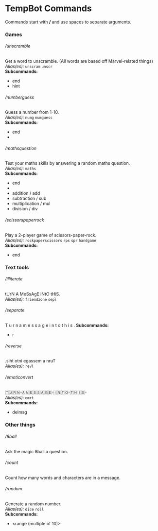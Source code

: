 # TempBot Commands
Commands start with **/** and use spaces to separate arguments.

### Games
###### /unscramble
Get a word to unscramble. (All words are based off Marvel-related things)\
*Alias(es):* `unscram` `unscr`\
**Subcommands:**
- end
- hint
###### /numberguess
Guess a number from 1-10.\
*Alias(es):* `numg` `numguess`\
**Subcommands:**
- end
- <range>
###### /mathsquestion
Test your maths skills by answering a random maths question.\
*Alias(es):* `maths`\
**Subcommands:**
- end
- <range>
- addition / add
- subtraction / sub
- multiplication / mul
- division / div
###### /scissorspaperrock
Play a 2-player game of scissors-paper-rock.\
*Alias(es):* `rockpaperscissors` `rps` `spr` `handgame`\
**Subcommands:**
- end

### Text tools
###### /illiterate
tUrN A MeSsAgE iNtO tHiS.\
*Alias(es):* `friendzone` `sep`\
###### /separate
T u r n   a   m e s s a g e   i n t o   t h i s .
**Subcommands:**
- r<number of spaces>
###### /reverse
.siht otni egassem a nruT\
*Alias(es):* `rev`\
###### /emoticonvert
🇹🇺🇷🇳▫️🇦🇲🇪🇸🇸🇦🇬🇪▫️🇮🇳🇹🇴▫️🇹🇭🇮🇸▫️\
*Alias(es):* `emrt`\
**Subcommands:**
- delmsg
### Other things
###### /8ball
Ask the magic 8ball a question.
###### /count
Count how many words and characters are in a message.
###### /random
Generate a random number.\
*Alias(es):* `dice` `roll`\
**Subcommands:**
- <range (multiple of 10)>
